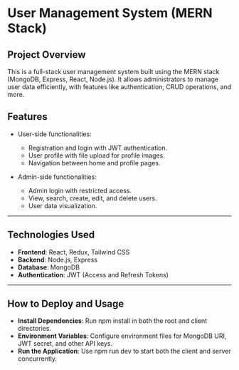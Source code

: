 # User Management System (MERN Stack)

## **Project Overview**
This is a full-stack user management system built using the MERN stack (MongoDB, Express, React, Node.js). It allows administrators to manage user data efficiently, with features like authentication, CRUD operations, and more.

## **Features**
- User-side functionalities:
  - Registration and login with JWT authentication.
  - User profile with file upload for profile images.
  - Navigation between home and profile pages.

- Admin-side functionalities:
  - Admin login with restricted access.
  - View, search, create, edit, and delete users.
  - User data visualization.

---

## **Technologies Used**
- **Frontend**: React, Redux, Tailwind CSS
- **Backend**: Node.js, Express
- **Database**: MongoDB
- **Authentication**: JWT (Access and Refresh Tokens)
---

## **How to Deploy and Usage**

- **Install Dependencies**: Run npm install in both the root and client directories.
- **Environment Variables**: Configure environment files for MongoDB URI, JWT secret, and other API keys.
- **Run the Application**: Use npm run dev to start both the client and server concurrently.

